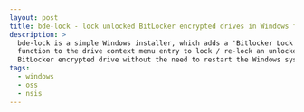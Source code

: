 ```yaml
---
layout: post
title: bde-lock - lock unlocked BitLocker encrypted drives in Windows from the context menu
description: >
  bde-lock is a simple Windows installer, which adds a 'Bitlocker Lock drive'
  function to the drive context menu entry to lock / re-lock an unlocked
  BitLocker encrypted drive without the need to restart the Windows system.
tags:
  - windows
  - oss
  - nsis
---
```



